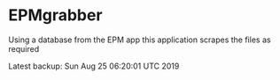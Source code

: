 # EPMgrabber
Using a database from the EPM app this application scrapes the files as required


Latest backup: Sun Aug 25 06:20:01 UTC 2019
